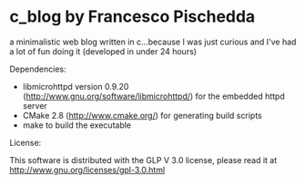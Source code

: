 c_blog by Francesco Pischedda
======

a minimalistic web blog written in c...because I was just curious and I've had a lot of fun doing it (developed in under 24 hours)

Dependencies:

* libmicrohttpd version 0.9.20 (http://www.gnu.org/software/libmicrohttpd/) for the embedded httpd server
* CMake 2.8 (http://www.cmake.org/) for generating build scripts
* make to build the executable

License:

This software is distributed with the GLP V 3.0 license, please read it at http://www.gnu.org/licenses/gpl-3.0.html

